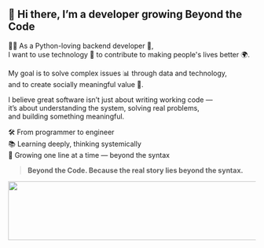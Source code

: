 
## 👋 Hi there, I’m a developer growing Beyond the Code

👨‍💻 As a Python-loving backend developer 🐍,  
I want to use technology 🔧 to contribute to making people's lives better 🌍.

My goal is to solve complex issues 📊 through data and technology,  
and to create socially meaningful value 🌱.

I believe great software isn’t just about writing working code —  
it’s about understanding the system, solving real problems,  
and building something meaningful.

🛠 From programmer to engineer  
📚 Learning deeply, thinking systemically  
🌱 Growing one line at a time — beyond the syntax

> **Beyond the Code. Because the real story lies beyond the syntax.**


<a href="https://github.com/devxb/gitanimals">
  <img
    src="https://render.gitanimals.org/lines/rimi0108?pet-id=588662368477889103"
    width="600"
    height="120"
  />
</a>
  
